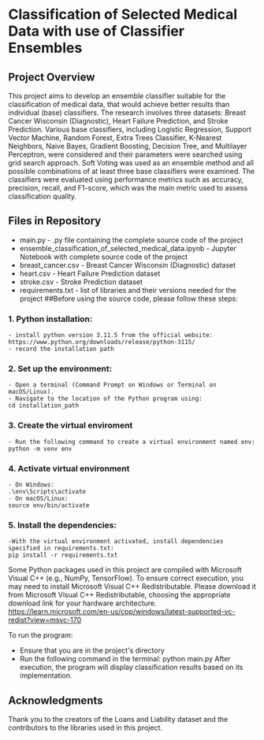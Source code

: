 # Classification of Selected Medical Data with use of Classifier Ensembles
## Project Overview
This project aims to develop an ensemble classifier suitable for the classification of medical data, that would achieve better results than individual (base) classifiers. The research involves three datasets: Breast Cancer Wisconsin (Diagnostic), Heart Failure Prediction, and Stroke Prediction. Various base classifiers, including Logistic Regression, Support Vector Machine, Random Forest, Extra Trees Classifier, K-Nearest Neighbors, Naive Bayes, Gradient Boosting, Decision Tree, and Multilayer Perceptron, were considered and their parameters were searched using grid search approach. Soft Voting was used as an ensemble method and all possible combinations of at least three base classifiers were examined. The classifiers were evaluated using performance metrics such as accuracy, precision, recall, and F1-score, which was the main metric used to assess classification quality.
## Files in Repository 
- main.py - .py file containing the complete source code of the project
- ensemble_classification_of_selected_medical_data.ipynb - Jupyter Notebook with complete source code of the project
- breast_cancer.csv - Breast Cancer Wisconsin (Diagnostic) dataset
- heart.csv - Heart Failure Prediction dataset
- stroke.csv - Stroke Prediction dataset
- requirements.txt - list of libraries and their versions needed for the project
##Before using the source code, please follow these steps:
### 1. Python installation:
	- install python version 3.11.5 from the official website:
	https://www.python.org/downloads/release/python-3115/
	- record the installation path

 ### 2. Set up the environment:
	- Open a terminal (Command Prompt on Windows or Terminal on macOS/Linux).
	- Navigate to the location of the Python program using:
	cd installation_path

### 3. Create the virtual enviroment
	- Run the following command to create a virtual environment named env:
	python -m venv env
 
 ### 4. Activate virtual environment
	- On Windows:
	.\env\Scripts\activate
	- On macOS/Linux:
	source env/bin/activate
	
 ### 5. Install the dependencies:
	-With the virtual environment activated, install dependencies specified in requirements.txt:
	pip install -r requirements.txt

Some Python packages used in this project are compiled with Microsoft Visual C++ (e.g., NumPy, TensorFlow). To ensure correct execution, you may need to install Microsoft Visual C++ Redistributable. Please download it from Microsoft Visual C++ Redistributable, choosing the appropriate download link for your hardware architecture.
https://learn.microsoft.com/en-us/cpp/windows/latest-supported-vc-redist?view=msvc-170

To run the program:
- Ensure that you are in the project's directory
- Run the following command in the terminal:
python main.py
 After execution, the program will display classification results based on its implementation.

## Acknowledgments
Thank you to the creators of the Loans and Liability dataset and the contributors to the libraries used in this project.
